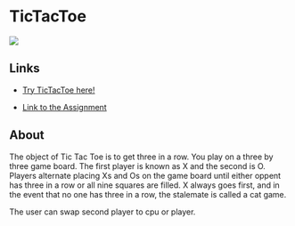 # TicTacToe
![](https://github.com/Appletri/Appletri/blob/main/assets/tic-tac-toe.gif)

## Links
- [Try TicTacToe here!](https://appletri.github.io/tictactoe/)

- [Link to the Assignment](https://www.theodinproject.com/paths/full-stack-javascript/courses/javascript/lessons/tic-tac-toe)

## About
The object of Tic Tac Toe is to get three in a row. You play on a three by three game board. The first player is known as X and the second is O. Players alternate placing Xs and Os on the game board until either oppent has three in a row or all nine squares are filled. X always goes first, and in the event that no one has three in a row, the stalemate is called a cat game.

The user can swap second player to cpu or player.
